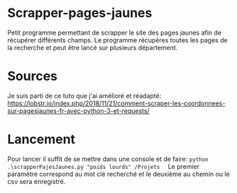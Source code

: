 # Scrapper-pages-jaunes
Petit programme permettant de scrapper le site des  pages jaunes afin de récupérer différents champs. Le programme récupères toutes les pages de la recherche et peut être lancé sur plusieurs département.  

# Sources
Je suis parti de ce tuto que j'ai amélioré et réadapté: https://lobstr.io/index.php/2018/11/21/comment-scraper-les-coordonnees-sur-pagesjaunes-fr-avec-python-3-et-requests/

# Lancement
Pour lancer il suffit de se mettre dans une console et de faire: ```python .\scrapperPajesJaunes.py "poids lourds" /Projets  ```
Le premier paramètre correspond au mot clé recherché et le deuxième au chemin ou le csv sera enregistré.
